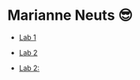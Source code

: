 # Marianne Neuts 😎

* [Lab 1](https://github.com/marianneneuts/2imd-webtechadvanced-portfolio/tree/main/lab1)

* [Lab 2](https://github.com/marianneneuts/2imd-webtechadvanced-portfolio/tree/main/lab2)

* [Lab 2:](https://github.com/marianneneuts/2imd-webtechadvanced-portfolio/tree/main/lab3)